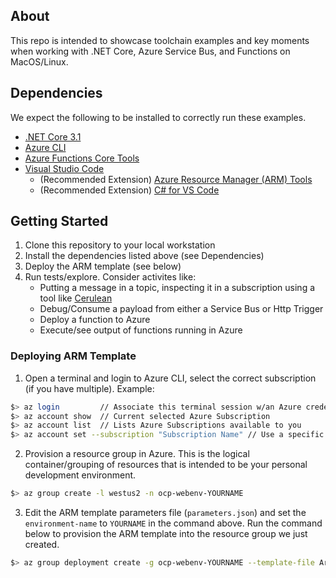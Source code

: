 ## About
This repo is intended to showcase toolchain examples and key moments when working with .NET Core, Azure Service Bus, and Functions on MacOS/Linux.

## Dependencies
We expect the following to be installed to correctly run these examples.  
- [.NET Core 3.1](https://dotnet.microsoft.com/download/dotnet-core/3.1)  
- [Azure CLI](https://docs.microsoft.com/en-us/cli/azure/install-azure-cli?view=azure-cli-latest)
- [Azure Functions Core Tools](https://docs.microsoft.com/en-us/azure/azure-functions/functions-run-local?tabs=macos%2Ccsharp%2Cbash#v2)
- [Visual Studio Code](https://code.visualstudio.com/download)  
  - (Recommended Extension) [Azure Resource Manager (ARM) Tools](https://marketplace.visualstudio.com/items?itemName=msazurermtools.azurerm-vscode-tools)
  - (Recommended Extension) [C# for VS Code](https://marketplace.visualstudio.com/items?itemName=ms-dotnettools.csharp)

## Getting Started
1. Clone this repository to your local workstation
2. Install the dependencies listed above (see Dependencies)
3. Deploy the ARM template (see below)
4. Run tests/explore. Consider activites like:
    - Putting a message in a topic, inspecting it in a subscription using a tool like [Cerulean](https://www.cerebrata.com/products/cerulean/download)
    - Debug/Consume a payload from either a Service Bus or Http Trigger
    - Deploy a function to Azure
    - Execute/see output of functions running in Azure

### Deploying ARM Template
1. Open a terminal and login to Azure CLI, select the correct subscription (if you have multiple).
Example:
```bash
$> az login         // Associate this terminal session w/an Azure credential
$> az account show  // Current selected Azure Subscription
$> az account list  // Lists Azure Subscriptions available to you
$> az account set --subscription "Subscription Name" // Use a specific subscription
```
2. Provision a resource group in Azure. This is the logical container/grouping of resources that is intended to be your personal development environment.
```bash
$> az group create -l westus2 -n ocp-webenv-YOURNAME
```

3. Edit the ARM template parameters file (`parameters.json`) and set the `environment-name` to `YOURNAME` in the command above. Run the command below to provision the ARM template into the resource group we just created.
```bash
$> az group deployment create -g ocp-webenv-YOURNAME --template-file ArmTemplate/environment.json --parameters ArmTemplate/parameters.json
```



